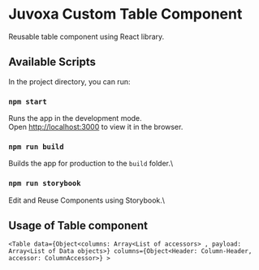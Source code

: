 # Juvoxa Custom Table Component

Reusable table component using React library.

## Available Scripts

In the project directory, you can run:

### `npm start`

Runs the app in the development mode.\
Open [http://localhost:3000](http://localhost:3000) to view it in the browser.

### `npm run build`

Builds the app for production to the `build` folder.\

### `npm run storybook`

Edit and Reuse Components using Storybook.\

## Usage of Table component

`<Table data={Object<columns: Array<List of accessors> , payload: Array<List of Data objects>} columns={Object<Header: Column-Header, accessor: ColumnAccessor>} >`
